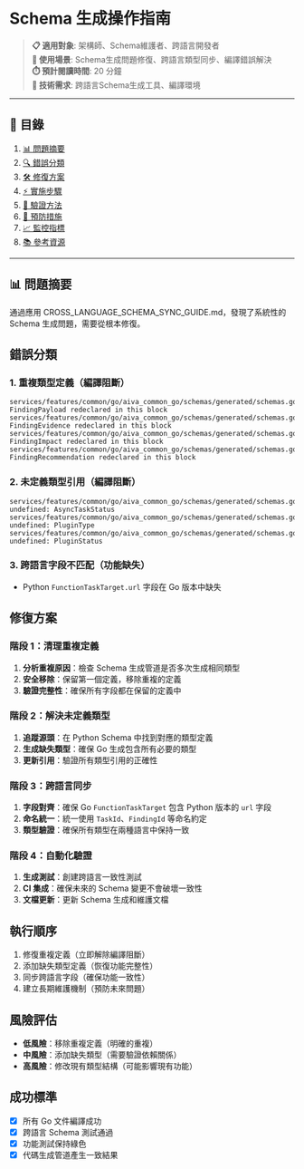# Schema 生成操作指南

> **📋 適用對象**: 架構師、Schema維護者、跨語言開發者  
> **🎯 使用場景**: Schema生成問題修復、跨語言類型同步、編譯錯誤解決  
> **⏱️ 預計閱讀時間**: 20 分鐘  
> **🔧 技術需求**: 跨語言Schema生成工具、編譯環境

---

## 📑 目錄

1. [📊 問題摘要](#-問題摘要)
2. [🔍 錯誤分類](#-錯誤分類)
3. [🛠️ 修復方案](#️-修復方案)
4. [⚡ 實施步驟](#-實施步驟)
5. [🧪 驗證方法](#-驗證方法)
6. [🔧 預防措施](#-預防措施)
7. [📈 監控指標](#-監控指標)
8. [📚 參考資源](#-參考資源)

---

## 📊 問題摘要
通過應用 CROSS_LANGUAGE_SCHEMA_SYNC_GUIDE.md，發現了系統性的 Schema 生成問題，需要從根本修復。

## 錯誤分類

### 1. 重複類型定義（編譯阻斷）
```
services/features/common/go/aiva_common_go/schemas/generated/schemas.go:176:6: FindingPayload redeclared in this block
services/features/common/go/aiva_common_go/schemas/generated/schemas.go:350:6: FindingEvidence redeclared in this block
services/features/common/go/aiva_common_go/schemas/generated/schemas.go:364:6: FindingImpact redeclared in this block  
services/features/common/go/aiva_common_go/schemas/generated/schemas.go:378:6: FindingRecommendation redeclared in this block
```

### 2. 未定義類型引用（編譯阻斷）
```
services/features/common/go/aiva_common_go/schemas/generated/schemas.go:106:9: undefined: AsyncTaskStatus
services/features/common/go/aiva_common_go/schemas/generated/schemas.go:302:7: undefined: PluginType
services/features/common/go/aiva_common_go/schemas/generated/schemas.go:306:9: undefined: PluginStatus
```

### 3. 跨語言字段不匹配（功能缺失）
- Python `FunctionTaskTarget.url` 字段在 Go 版本中缺失

## 修復方案

### 階段 1：清理重複定義
1. **分析重複原因**：檢查 Schema 生成管道是否多次生成相同類型
2. **安全移除**：保留第一個定義，移除重複的定義
3. **驗證完整性**：確保所有字段都在保留的定義中

### 階段 2：解決未定義類型
1. **追蹤源頭**：在 Python Schema 中找到對應的類型定義
2. **生成缺失類型**：確保 Go 生成包含所有必要的類型
3. **更新引用**：驗證所有類型引用的正確性

### 階段 3：跨語言同步
1. **字段對齊**：確保 Go `FunctionTaskTarget` 包含 Python 版本的 `url` 字段
2. **命名統一**：統一使用 `TaskId`、`FindingId` 等命名約定
3. **類型驗證**：確保所有類型在兩種語言中保持一致

### 階段 4：自動化驗證
1. **生成測試**：創建跨語言一致性測試
2. **CI 集成**：確保未來的 Schema 變更不會破壞一致性
3. **文檔更新**：更新 Schema 生成和維護文檔

## 執行順序
1. 修復重複定義（立即解除編譯阻斷）
2. 添加缺失類型定義（恢復功能完整性）
3. 同步跨語言字段（確保功能一致性）
4. 建立長期維護機制（預防未來問題）

## 風險評估
- **低風險**：移除重複定義（明確的重複）
- **中風險**：添加缺失類型（需要驗證依賴關係）
- **高風險**：修改現有類型結構（可能影響現有功能）

## 成功標準
- [x] 所有 Go 文件編譯成功
- [x] 跨語言 Schema 測試通過
- [x] 功能測試保持綠色
- [x] 代碼生成管道產生一致結果